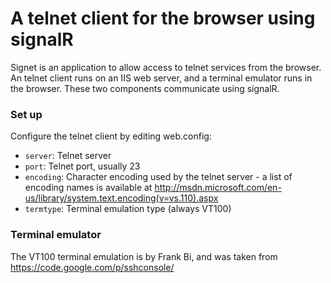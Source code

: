 # A telnet client for the browser using signalR #

Signet is an application to allow access to telnet services from the browser. An telnet client runs on an IIS web server, and a terminal emulator runs in the browser. These two components communicate using signalR.

### Set up ###

Configure the telnet client by editing web.config:

* `server`: Telnet server
* `port`: Telnet port, usually 23
* `encoding`: Character encoding used by the telnet server - a list of encoding names is available at http://msdn.microsoft.com/en-us/library/system.text.encoding(v=vs.110).aspx
* `termtype`: Terminal emulation type (always VT100)

### Terminal emulator ###

The VT100 terminal emulation is by Frank Bi, and was taken from https://code.google.com/p/sshconsole/
